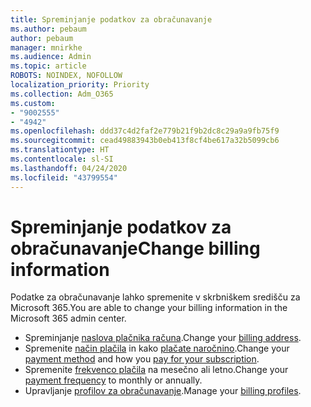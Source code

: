 ```yaml
---
title: Spreminjanje podatkov za obračunavanje
ms.author: pebaum
author: pebaum
manager: mnirkhe
ms.audience: Admin
ms.topic: article
ROBOTS: NOINDEX, NOFOLLOW
localization_priority: Priority
ms.collection: Adm_O365
ms.custom:
- "9002555"
- "4942"
ms.openlocfilehash: ddd37c4d2faf2e779b21f9b2dc8c29a9a9fb75f9
ms.sourcegitcommit: cead49883943b0eb413f8cf4be617a32b5099cb6
ms.translationtype: HT
ms.contentlocale: sl-SI
ms.lasthandoff: 04/24/2020
ms.locfileid: "43799554"
---
```

# <a name="change-billing-information"></a><span data-ttu-id="3e7d6-102">Spreminjanje podatkov za obračunavanje</span><span class="sxs-lookup"><span data-stu-id="3e7d6-102">Change billing information</span></span>

<span data-ttu-id="3e7d6-103">Podatke za obračunavanje lahko spremenite v skrbniškem središču za Microsoft 365.</span><span class="sxs-lookup"><span data-stu-id="3e7d6-103">You are able to change your billing information in the Microsoft 365 admin center.</span></span> 

- <span data-ttu-id="3e7d6-104">Spreminjanje [naslova plačnika računa](https://docs.microsoft.com/microsoft-365/commerce/billing-and-payments/change-your-billing-addresses).</span><span class="sxs-lookup"><span data-stu-id="3e7d6-104">Change your [billing address](https://docs.microsoft.com/microsoft-365/commerce/billing-and-payments/change-your-billing-addresses).</span></span>
- <span data-ttu-id="3e7d6-105">Spremenite [način plačila](https://docs.microsoft.com/microsoft-365/commerce/billing-and-payments/add-update-or-remove-credit-card-or-bank-account) in kako [plačate naročnino](https://docs.microsoft.com/microsoft-365/commerce/billing-and-payments/pay-for-your-subscription).</span><span class="sxs-lookup"><span data-stu-id="3e7d6-105">Change your [payment method](https://docs.microsoft.com/microsoft-365/commerce/billing-and-payments/add-update-or-remove-credit-card-or-bank-account) and how you [pay for your subscription](https://docs.microsoft.com/microsoft-365/commerce/billing-and-payments/pay-for-your-subscription).</span></span>
- <span data-ttu-id="3e7d6-106">Spremenite [frekvenco plačila](https://docs.microsoft.com/microsoft-365/commerce/billing-and-payments/change-payment-frequency) na mesečno ali letno.</span><span class="sxs-lookup"><span data-stu-id="3e7d6-106">Change your [payment frequency](https://docs.microsoft.com/microsoft-365/commerce/billing-and-payments/change-payment-frequency) to monthly or annually.</span></span>
- <span data-ttu-id="3e7d6-107">Upravljanje [profilov za obračunavanje](https://docs.microsoft.com/microsoft-365/commerce/billing-and-payments/manage-billing-profiles).</span><span class="sxs-lookup"><span data-stu-id="3e7d6-107">Manage your [billing profiles](https://docs.microsoft.com/microsoft-365/commerce/billing-and-payments/manage-billing-profiles).</span></span>
